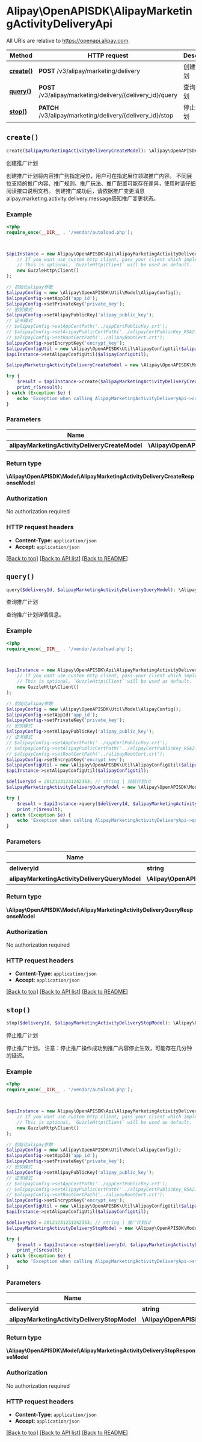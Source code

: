 # Alipay\OpenAPISDK\AlipayMarketingActivityDeliveryApi

All URIs are relative to https://openapi.alipay.com.

Method | HTTP request | Description
------------- | ------------- | -------------
[**create()**](AlipayMarketingActivityDeliveryApi.md#create) | **POST** /v3/alipay/marketing/delivery | 创建推广计划
[**query()**](AlipayMarketingActivityDeliveryApi.md#query) | **POST** /v3/alipay/marketing/delivery/{delivery_id}/query | 查询推广计划
[**stop()**](AlipayMarketingActivityDeliveryApi.md#stop) | **PATCH** /v3/alipay/marketing/delivery/{delivery_id}/stop | 停止推广计划


## `create()`

```php
create($alipayMarketingActivityDeliveryCreateModel): \Alipay\OpenAPISDK\Model\AlipayMarketingActivityDeliveryCreateResponseModel
```

创建推广计划

创建推广计划将内容推广到指定展位，用户可在指定展位领取推广内容。 不同展位支持的推广内容、推广规则、推广玩法、推广配置可能存在差异，使用时请仔细阅读接口说明文档。 创建推广成功后，请依据推广变更消息alipay.marketing.activity.delivery.message感知推广变更状态。

### Example

```php
<?php
require_once(__DIR__ . '/vendor/autoload.php');



$apiInstance = new Alipay\OpenAPISDK\Api\AlipayMarketingActivityDeliveryApi(
    // If you want use custom http client, pass your client which implements `GuzzleHttp\ClientInterface`.
    // This is optional, `GuzzleHttp\Client` will be used as default.
    new GuzzleHttp\Client()
);

// 初始化alipay参数
$alipayConfig = new \Alipay\OpenAPISDK\Util\Model\AlipayConfig();
$alipayConfig->setAppId('app_id');
$alipayConfig->setPrivateKey('private_key');
// 密钥模式
$alipayConfig->setAlipayPublicKey('alipay_public_key');
// 证书模式
// $alipayConfig->setAppCertPath('../appCertPublicKey.crt');
// $alipayConfig->setAlipayPublicCertPath('../alipayCertPublicKey_RSA2.crt');
// $alipayConfig->setRootCertPath('../alipayRootCert.crt');
$alipayConfig->setEncryptKey('encrypt_key');
$alipayConfigUtil = new \Alipay\OpenAPISDK\Util\AlipayConfigUtil($alipayConfig);
$apiInstance->setAlipayConfigUtil($alipayConfigUtil);

$alipayMarketingActivityDeliveryCreateModel = new \Alipay\OpenAPISDK\Model\AlipayMarketingActivityDeliveryCreateModel(); // \Alipay\OpenAPISDK\Model\AlipayMarketingActivityDeliveryCreateModel

try {
    $result = $apiInstance->create($alipayMarketingActivityDeliveryCreateModel);
    print_r($result);
} catch (Exception $e) {
    echo 'Exception when calling AlipayMarketingActivityDeliveryApi->create: ', $e->getMessage(), PHP_EOL;
}
```

### Parameters

Name | Type | Description  | Notes
------------- | ------------- | ------------- | -------------
 **alipayMarketingActivityDeliveryCreateModel** | **\Alipay\OpenAPISDK\Model\AlipayMarketingActivityDeliveryCreateModel**|  | [optional]

### Return type

**\Alipay\OpenAPISDK\Model\AlipayMarketingActivityDeliveryCreateResponseModel**

### Authorization

No authorization required

### HTTP request headers

- **Content-Type**: `application/json`
- **Accept**: `application/json`

[[Back to top]](#) [[Back to API list]](../../README.md#api-endpoints)
[[Back to README]](../../README.md)

## `query()`

```php
query($deliveryId, $alipayMarketingActivityDeliveryQueryModel): \Alipay\OpenAPISDK\Model\AlipayMarketingActivityDeliveryQueryResponseModel
```

查询推广计划

查询推广计划详情信息。

### Example

```php
<?php
require_once(__DIR__ . '/vendor/autoload.php');



$apiInstance = new Alipay\OpenAPISDK\Api\AlipayMarketingActivityDeliveryApi(
    // If you want use custom http client, pass your client which implements `GuzzleHttp\ClientInterface`.
    // This is optional, `GuzzleHttp\Client` will be used as default.
    new GuzzleHttp\Client()
);

// 初始化alipay参数
$alipayConfig = new \Alipay\OpenAPISDK\Util\Model\AlipayConfig();
$alipayConfig->setAppId('app_id');
$alipayConfig->setPrivateKey('private_key');
// 密钥模式
$alipayConfig->setAlipayPublicKey('alipay_public_key');
// 证书模式
// $alipayConfig->setAppCertPath('../appCertPublicKey.crt');
// $alipayConfig->setAlipayPublicCertPath('../alipayCertPublicKey_RSA2.crt');
// $alipayConfig->setRootCertPath('../alipayRootCert.crt');
$alipayConfig->setEncryptKey('encrypt_key');
$alipayConfigUtil = new \Alipay\OpenAPISDK\Util\AlipayConfigUtil($alipayConfig);
$apiInstance->setAlipayConfigUtil($alipayConfigUtil);

$deliveryId = 20121231231242353; // string | 投放计划id
$alipayMarketingActivityDeliveryQueryModel = new \Alipay\OpenAPISDK\Model\AlipayMarketingActivityDeliveryQueryModel(); // \Alipay\OpenAPISDK\Model\AlipayMarketingActivityDeliveryQueryModel

try {
    $result = $apiInstance->query($deliveryId, $alipayMarketingActivityDeliveryQueryModel);
    print_r($result);
} catch (Exception $e) {
    echo 'Exception when calling AlipayMarketingActivityDeliveryApi->query: ', $e->getMessage(), PHP_EOL;
}
```

### Parameters

Name | Type | Description  | Notes
------------- | ------------- | ------------- | -------------
 **deliveryId** | **string**| 投放计划id |
 **alipayMarketingActivityDeliveryQueryModel** | **\Alipay\OpenAPISDK\Model\AlipayMarketingActivityDeliveryQueryModel**|  | [optional]

### Return type

**\Alipay\OpenAPISDK\Model\AlipayMarketingActivityDeliveryQueryResponseModel**

### Authorization

No authorization required

### HTTP request headers

- **Content-Type**: `application/json`
- **Accept**: `application/json`

[[Back to top]](#) [[Back to API list]](../../README.md#api-endpoints)
[[Back to README]](../../README.md)

## `stop()`

```php
stop($deliveryId, $alipayMarketingActivityDeliveryStopModel): \Alipay\OpenAPISDK\Model\AlipayMarketingActivityDeliveryStopResponseModel
```

停止推广计划

停止推广计划。  注意：停止推广操作成功到推广内容停止生效，可能存在几分钟的延迟。

### Example

```php
<?php
require_once(__DIR__ . '/vendor/autoload.php');



$apiInstance = new Alipay\OpenAPISDK\Api\AlipayMarketingActivityDeliveryApi(
    // If you want use custom http client, pass your client which implements `GuzzleHttp\ClientInterface`.
    // This is optional, `GuzzleHttp\Client` will be used as default.
    new GuzzleHttp\Client()
);

// 初始化alipay参数
$alipayConfig = new \Alipay\OpenAPISDK\Util\Model\AlipayConfig();
$alipayConfig->setAppId('app_id');
$alipayConfig->setPrivateKey('private_key');
// 密钥模式
$alipayConfig->setAlipayPublicKey('alipay_public_key');
// 证书模式
// $alipayConfig->setAppCertPath('../appCertPublicKey.crt');
// $alipayConfig->setAlipayPublicCertPath('../alipayCertPublicKey_RSA2.crt');
// $alipayConfig->setRootCertPath('../alipayRootCert.crt');
$alipayConfig->setEncryptKey('encrypt_key');
$alipayConfigUtil = new \Alipay\OpenAPISDK\Util\AlipayConfigUtil($alipayConfig);
$apiInstance->setAlipayConfigUtil($alipayConfigUtil);

$deliveryId = 20121231231242353; // string | 推广计划id
$alipayMarketingActivityDeliveryStopModel = new \Alipay\OpenAPISDK\Model\AlipayMarketingActivityDeliveryStopModel(); // \Alipay\OpenAPISDK\Model\AlipayMarketingActivityDeliveryStopModel

try {
    $result = $apiInstance->stop($deliveryId, $alipayMarketingActivityDeliveryStopModel);
    print_r($result);
} catch (Exception $e) {
    echo 'Exception when calling AlipayMarketingActivityDeliveryApi->stop: ', $e->getMessage(), PHP_EOL;
}
```

### Parameters

Name | Type | Description  | Notes
------------- | ------------- | ------------- | -------------
 **deliveryId** | **string**| 推广计划id |
 **alipayMarketingActivityDeliveryStopModel** | **\Alipay\OpenAPISDK\Model\AlipayMarketingActivityDeliveryStopModel**|  | [optional]

### Return type

**\Alipay\OpenAPISDK\Model\AlipayMarketingActivityDeliveryStopResponseModel**

### Authorization

No authorization required

### HTTP request headers

- **Content-Type**: `application/json`
- **Accept**: `application/json`

[[Back to top]](#) [[Back to API list]](../../README.md#api-endpoints)
[[Back to README]](../../README.md)
